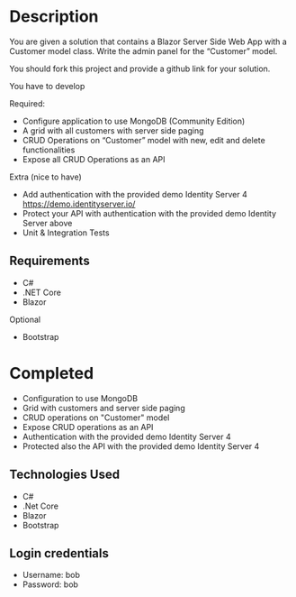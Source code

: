 # Description

You are given a solution that contains a Blazor Server Side Web App with a Customer model class. Write the admin panel for the “Customer” model. 

You should fork this project and provide a github link for your solution.

You have to develop 

Required: 
- Configure application to use MongoDB (Community Edition)
- A grid with all customers with server side paging
- CRUD Operations on “Customer” model with new, edit and delete functionalities
- Expose all CRUD Operations as an API 

Extra (nice to have) 
- Add authentication with the provided demo Identity Server 4 https://demo.identityserver.io/
- Protect your API with authentication with the provided demo Identity Server above
- Unit & Integration Tests

## Requirements 

- C#
- .NET Core 
- Blazor

Optional
- Bootstrap 

# Completed

- Configuration to use MongoDB 
- Grid with customers and server side paging
- CRUD operations on "Customer" model 
- Expose CRUD operations as an API
- Authentication with the provided demo Identity Server 4
- Protected also the API with the provided demo Identity Server 4

## Technologies Used
- C# 
- .Net Core
- Blazor
- Bootstrap

## Login credentials
- Username: bob
- Password: bob


